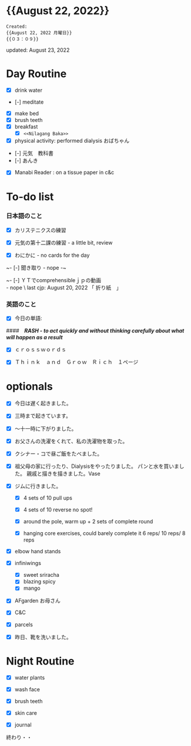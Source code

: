 # {{August 22, 2022}}
	Created: 
	{{August 22, 2022 月曜日}} 
	{{０３：０９}}
updated: August 23, 2022

# Day Routine
- [x] drink water 
- [-] meditate
- [x] make bed
- [x] brush teeth 
- [x] breakfast
	- [x] ```<<Nilagang Baka>>```
- [x] physical activity: performed dialysis おばちゃん
- [-] 元気　教科書
- [-] あんき
- [x] Manabi Reader : on a tissue paper in c&c 

# To-do list

### 日本語のこと
- [x] カリステニクスの練習
- [x] 元気の第十二課の練習 - a little bit, review
- [x] わにかに - no cards for the day


~- [-] 聞き取り - nope -~


~- [-] ＹＴでcomprehensibleｊｐの動画 	
	- nope \\ 
	last cjp: August 20, 2022 「 折り紙　」



### 英語のこと

- [x] 今日の単語: 

####　___RASH - to act quickly and without thinking carefully about what will happen as a result___

- [x]  ｃｒｏｓｓｗｏｒｄｓ
- [x]  Ｔｈｉｎｋ　ａｎｄ　Ｇｒｏｗ　Ｒｉｃｈ　１ページ




# optionals
- [x] 今日は遅く起きました。
- [x] 三時まで起きています。
- [x] ～十一時に下がりました。
- [x] お父さんの洗濯をくれて、私の洗濯物を取った。
- [x] クシナー・コで昼ご飯をたべました。
- [x] 祖父母の家に行ったり、Dialysisをやったりました。
	パンと水を買いました。
親戚と描きを描きました。Vase

- [x]  ジムに行きました。
	- [x]  4 sets of 10 pull ups
	- [x]  4 sets of 10 reverse
no spot!

	- [x]  around the pole, 
		warm up + 2 sets of complete round
		
	- [x]  hanging core exercises, could barely complete it
		6 reps/ 10 reps/ 8 reps
		
- [x] elbow hand stands
- [x] infiniwings
	- [x] sweet sriracha
	- [x] blazing spicy
	- [x] mango
- [x] AFgarden お母さん
- [x] C&C
- [x] parcels
- [x] 昨日、靴を洗いました。    	

	

# Night Routine
- [x] water plants 
- [x] wash face
- [x] brush teeth
- [x] skin care
- [x] journal


終わり・・

